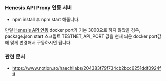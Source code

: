 ### Henesis API Proxy 연동 서버

- npm install 후 npm start 해줍니다.

만일 [Henesis API 연동](https://docs.henesis.io/docs/getting-started-prepare-to-use-api) docker port가 기본 3000으로 하지 않았을 경우, package.json start 스크립트 TESTNET_API_PORT 값을 현재 띄운 docker port값에 맞게 변경해서 구동하시면 됩니다.


### 관련 문서
- https://www.notion.so/haechilabs/204383f79f734cb2bcc6251ddf0924f6

